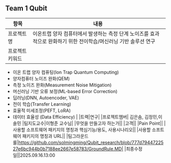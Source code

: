 ## Team 1 Qubit
|항목|내용|
|---|---|
|프로젝트명|이온트랩 양자 컴퓨터에서 발생하는 측정 단계 노이즈를 효과적으로 완화하기 위한 전이학습/머신러닝 기반 솔루션 연구|
|프로젝트 키워드|
- 이온 트랩 양자 컴퓨팅(Ion Trap Quantum Computing)
- 양자컴퓨터 노이즈 완화(QEM)
- 측정 노이즈 완화(Measurement Noise Mitigation)
- 머신러닝 기반 오류 보정(ML-based Error Correction)
- 딥러닝(DNN, Autoencoder, VAE)
- 전이 학습(Transfer Learning)
- 효율적 미세조정(PEFT, LoRA)
- 데이터 효율성 (Data Efficiency)
|
|트랙|연구|
|프로젝트멤버| 김은솜, 김정민,이솔민
|팀지도교수|이형준 교수님|
|무엇을 만들고자 하는가||
|고객||
|Pain Point||
|사용할 소프트웨어 패키지의 명칭과 핵심기능/용도, 사용시나리오||
|사용할 소프트웨어 패키지의 명칭과 URL||
|팀그라운드룰|https://github.com/solmingming/Qubit_research/blob/777d7944722527e6bc944b0b7188ee2667e58783/GroundRule.MD|
|최종수정일||2025.09.16.13:00
